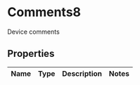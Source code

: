 

# Comments8

Device comments

## Properties

| Name | Type | Description | Notes |
|------------ | ------------- | ------------- | -------------|



